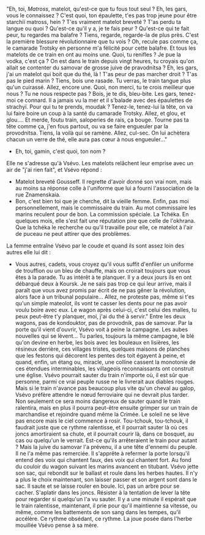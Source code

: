 "Eh, toi, *Matross*, matelot, qu'est-ce que tu fous tout seul ? Eh, les gars, vous le connaissez ? C'est quoi, ton épaulette, t'es pas trop jeune pour être starchiï matross, hein ? T'es vraiment matelot breveté ? T'as perdu ta langue ou quoi ? Qu'est-ce qu'il y a, je te fais peur ? Qu'est-ce qui te fait peur, tu regardes ma balafre ? Tiens, regarde, regarde-la de plus près. 
C'est la première blessure révolutionnaire que tu vois ? 
Oh, recule pas comme ça, le camarade Trotsky en personne m'a félicité pour cette balafre. Et tous les matelots de ce train en ont au moins une. Quoi, tu renifles ? Je pue la vodka, c'est ça ? On est dans le train depuis vingt heures, tu croyais qu'on allait se contenter du samovar de grosse juive de pravodnitsa ? Eh, les gars, j'ai un matelot qui boit que du thé, là ! T'as peur de pas marcher droit ? T'as pas le pied marin ? Tiens, bois une rasade. Tu verras, le train tangue plus qu'un cuirassé. Allez, encore une. Quoi, non merci, tu te crois meilleur que nous ? Tu ne nous respecte pas ? Bois, je te dis, bleu-bite. Les gars, tenez-moi ce connard. Il a jamais vu la mer et il s'balade avec des épaulettes de strachyï. Pour qui tu te prends, moudak ? 
Tenez-le, tenez-lui la tête, on va lui faire boire un coup à la santé du camarade Trotsky. Allez, et glou, et glou.... Et merde, foutu train, saloperies de rais, ça bouge. Tourne pas ta tête comme ça, j'en fous partout, ou va se faire engueuler par la provodnitsa. Tiens, la voilà qui se ramène. Allez, cul-sec. On lui achètera chacun un verre de thé, elle aura pas cœur à nous engueuler..."
- Eh, toi, gamin, c'est quoi, ton nom ? 

Elle ne s'adresse qu'à Vsévo. Les matelots relâchent leur emprise avec un air de "j'ai rien fait", et Vsévo répond : 
- Matelot breveté Gousseff. 
Il regrette d'avoir donné son vrai nom, mais au moins sa réponse colle à l'uniforme que lui a fourni l'association de la rue Znamenskaia. 
- Bon, c'est bien toi que je cherche, dit la vieille femme. Enfin, pas moi personnellement, mais le commissaire du train. 
Au mot commissaire les marins reculent pour de bon. La commission spéciale. La Tchéka. En quelques mois, elle s'est fait une réputation pire que celle de l'okhrana. Que la tchéka le recherche ou qu'il travaille pour elle, ce matelot à l'air de puceau ne peut attirer que des problèmes. 

La femme entraîne Vsévo par le coude et quand ils sont assez loin des autres elle lui dit : 
- Vous autres, cadets, vous croyez qu'il vous suffit d'enfiler un uniforme de trouffion ou un bleu de chauffe, mais on croirait toujours que vous êtes à la parade. Tu as intérêt à te planquer. Il y a deux jours ils en ont débarqué deux à Koursk. Je ne sais pas trop ce qui leur arrive, mais il paraît que vous avez promis par écrit de ne pas gêner la révolution, alors face à un tribunal populaire... Allez, ne proteste pas, même si t'es qu'un simple mateolot, ils vont te casser les dents pour ne pas avoir voulu boire avec eux. Le wagon après celui-ci, c'est celui des malles, tu peux peut-être t'y planquer, moi, j'ai du thé à servir." 
Entre les deux wagons, pas de kondouktor, pas de provodnik, pas de samovar. Par la porte qu'il vient d'ouvrir, Vsévo voit à peine la campagne. Les aubes nouvelles qui se lèvent... Tu parles, toujours la même campagne, le blé qu'on devine en herbe, les bois avec les bouleaux en lisières, les résineux derrière, ces villages tristes, quelques maisons de planches que les festons qui décorent les pentes des toit égayent à peine, et quand, enfin, un étang ou, miracle, une colline cassent la monotonie de ces étendues interminables, les villageois reconnaissants ont construit une église.
Vsévo pourrait sauter du train n'importe où, il est sûr que personne, parmi ce vrai peuple russe ne le livrerait aux diables rouges. Mais si le train n'avance pas beaucoup plus vite qu'un cheval au galop, Vsévo préfère attendre le nœud ferroviaire qui ne devrait plus tarder. Non seulement ce sera moins dangereux de sauter quand le train ralentira, mais en plus il pourra peut-être ensuite grimper sur un train de marchandise et rejoindre quand même la Crimée. 
Le soleil ne se lève pas encore mais le ciel commence à rosir. Tou-tchouk, tou-tchouk, il faudrait juste que ce rythme ralentisse, et il pourrait sauter là où ces joncs amortiraient sa chute, et il pourrait courir là, dans ce bosquet, au cas ou quelqu'un le verrait. Est-ce qu'ils arrêteraient le train pour autant ? Mais la juive du samovar l'a prévenu, il a une tête d'ennemi du peuple. Il ne l'a même pas remerciée. Il s'apprête à refermer la porte lorsqu'il entend des voix qui chantent faux, des voix qui chantent fort. Au fond du couloir du wagon suivant les marins avancent en titubant. Vsévo jette son sac, qui rebondit sur le ballast et roule dans les herbes hautes. Il n'y a plus le choix maintenant, son laisser passer et son argent sont dans le sac. Il saute et se laisse rouler en boule. Ici, pas un arbre pour se cacher. S'aplatir dans les joncs. Résister à la tentation de lever la tête pour regarder si quelqu'un l'a vu sauter. Il y a une minute il espérait que le train ralentisse, maintenant, il prie pour qu'il maintienne sa vitesse, ou même, comme les battements de son sang dans les tempes, qu'il accélère. Ce rythme obsédant, ce rythme. La joue posée dans l'herbe mouillée Vsévo pense à sa mère. 